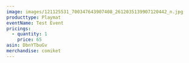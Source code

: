 ```yaml
---
image: images/121125531_700347643907408_2612035139907120442_n.jpg
producttype: Playmat
eventName: Test Event
pricings:
  - quantity: 1
    price: 65
asin: DbnYTbuGv
merchandise: comiket
---
```

